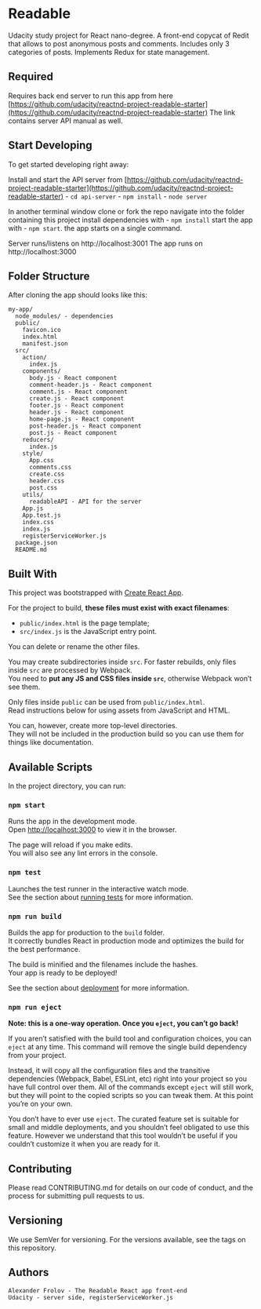 # Readable

Udacity study project for React nano-degree.
A front-end copycat of Redit that allows to post anonymous posts
and comments. Includes only 3 categories of posts. Implements Redux
for state management.

## Required

Requires back end server to run this app from here
[https://github.com/udacity/reactnd-project-readable-starter](https://github.com/udacity/reactnd-project-readable-starter)
The link contains server API manual as well.

##  Start Developing

To get started developing right away:

Install and start the API server from [https://github.com/udacity/reactnd-project-readable-starter](https://github.com/udacity/reactnd-project-readable-starter)
    - `cd api-server`
    - `npm install`
    - `node server`

In another terminal window
    clone or fork the repo
    navigate into the folder containing this project
    install dependencies with
    - `npm install`
    start the app with
    - `npm start`. the app starts on a single command.

Server runs/listens on  http://localhost:3001
The app runs on         http://localhost:3000

## Folder Structure

After cloning the app should looks like this:

```
my-app/
  node_modules/ - dependencies
  public/
    favicon.ico
    index.html
    manifest.json
  src/
    action/
      index.js
    components/
      body.js - React component
      comment-header.js - React component
      comment.js - React component
      create.js - React component
      footer.js - React component
      header.js - React component
      home-page.js - React component
      post-header.js - React component
      post.js - React component
    reducers/
      index.js
    style/
      App.css
      comments.css
      create.css
      header.css
      post.css
    utils/
      readableAPI - API for the server
    App.js
    App.test.js
    index.css
    index.js
    registerServiceWorker.js
  package.json
  README.md

```

## Built With

This project was bootstrapped with
[Create React App](https://github.com/facebookincubator/create-react-app).

For the project to build, **these files must exist with exact filenames**:

* `public/index.html` is the page template;
* `src/index.js` is the JavaScript entry point.

You can delete or rename the other files.

You may create subdirectories inside `src`. For faster rebuilds, only files inside `src` are processed by Webpack.<br>
You need to **put any JS and CSS files inside `src`**, otherwise Webpack won’t see them.

Only files inside `public` can be used from `public/index.html`.<br>
Read instructions below for using assets from JavaScript and HTML.

You can, however, create more top-level directories.<br>
They will not be included in the production build so you can use them for things like documentation.

## Available Scripts

In the project directory, you can run:

### `npm start`

Runs the app in the development mode.<br>
Open [http://localhost:3000](http://localhost:3000) to view it in the browser.

The page will reload if you make edits.<br>
You will also see any lint errors in the console.

### `npm test`

Launches the test runner in the interactive watch mode.<br>
See the section about [running tests](#running-tests) for more information.

### `npm run build`

Builds the app for production to the `build` folder.<br>
It correctly bundles React in production mode and optimizes the build for the best performance.

The build is minified and the filenames include the hashes.<br>
Your app is ready to be deployed!

See the section about [deployment](#deployment) for more information.

### `npm run eject`

**Note: this is a one-way operation. Once you `eject`, you can’t go back!**

If you aren’t satisfied with the build tool and configuration choices, you can `eject` at any time. This command will remove the single build dependency from your project.

Instead, it will copy all the configuration files and the transitive dependencies (Webpack, Babel, ESLint, etc) right into your project so you have full control over them. All of the commands except `eject` will still work, but they will point to the copied scripts so you can tweak them. At this point you’re on your own.

You don’t have to ever use `eject`. The curated feature set is suitable for small and middle deployments, and you shouldn’t feel obligated to use this feature. However we understand that this tool wouldn’t be useful if you couldn’t customize it when you are ready for it.

## Contributing

Please read CONTRIBUTING.md for details on our code of conduct, and the process for submitting pull requests to us.

## Versioning

We use SemVer for versioning. For the versions available, see the tags on this repository.

## Authors

    Alexander Frolov - The Readable React app front-end
    Udacity - server side, registerServiceWorker.js
